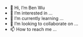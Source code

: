 - 👋 Hi, I’m Ben Wu
- 👀 I’m interested in ...
- 🌱 I’m currently learning ...
- 💞️ I’m looking to collaborate on ...
- 📫 How to reach me ...

<!---
hikaruisasleep/hikaruisasleep is a ✨ special ✨ repository because its `README.md` (this file) appears on your GitHub profile.
You can click the Preview link to take a look at your changes.
--->
